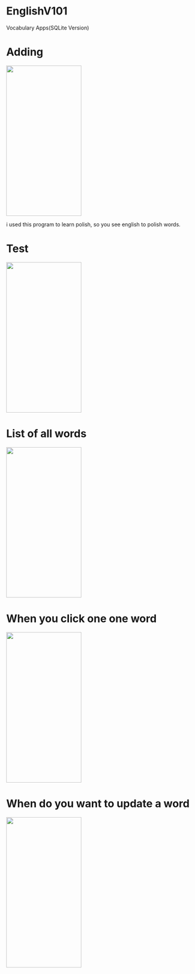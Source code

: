 # EnglishV101
Vocabulary Apps(SQLite Version)

# Adding

<img src="https://user-images.githubusercontent.com/31896026/52930066-47189a00-3347-11e9-9deb-47491c6aeeb2.jpg" width="200" height="400" />


i used this program to learn polish, so you see english to polish words.

# Test
<img src="https://user-images.githubusercontent.com/31896026/52930067-47189a00-3347-11e9-9183-0d4e5fbba14a.jpg" width="200" height="400" />


# List of all words

<img src="https://user-images.githubusercontent.com/31896026/52930068-47189a00-3347-11e9-88a4-26e3c35d2ae6.jpg" width="200" height="400" />

# When you click one one word


<img src="https://user-images.githubusercontent.com/31896026/52930069-47b13080-3347-11e9-83f3-07c8b7629db8.jpg" width="200" height="400" />


# When do you want to update a word

<img src="https://user-images.githubusercontent.com/31896026/52930070-47b13080-3347-11e9-9d12-0110679e1d39.jpg" width="200" height="400" />

